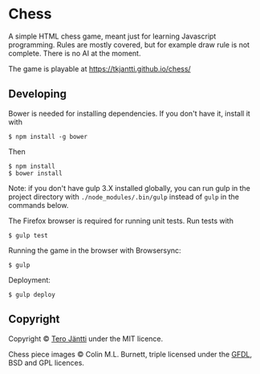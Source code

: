 # Chess

A simple HTML chess game, meant just for learning Javascript programming. Rules are mostly covered, but for example draw rule is not complete. There is no AI at the moment.

The game is playable at
https://tkjantti.github.io/chess/

## Developing

Bower is needed for installing dependencies. If you don't have it, install it with

    $ npm install -g bower

Then

    $ npm install
    $ bower install

Note: if you don't have gulp 3.X installed globally, you can run gulp in the project directory with `./node_modules/.bin/gulp` instead of `gulp` in the commands below.

The Firefox browser is required for running unit tests. Run tests with

    $ gulp test

Running the game in the browser with Browsersync:

    $ gulp

Deployment:

    $ gulp deploy

## Copyright

Copyright © [Tero Jäntti](https://github.com/tkjantti) under the MIT licence.

Chess piece images © Colin M.L. Burnett, triple licensed under the [GFDL](https://www.gnu.org/licenses/fdl.html), BSD  and GPL licences.
